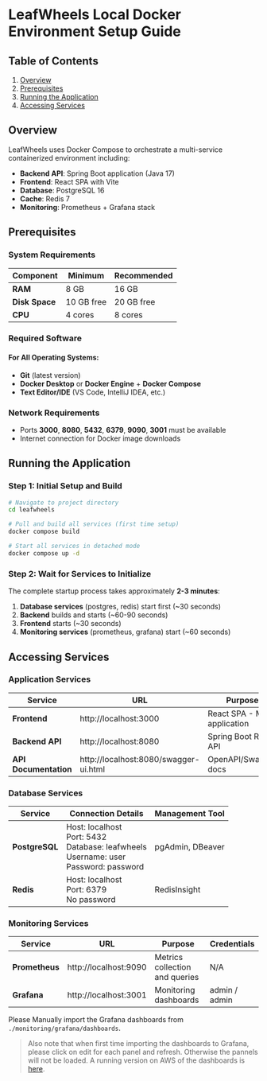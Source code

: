 # LeafWheels Local Docker Environment Setup Guide

## Table of Contents
1. [Overview](#overview)
2. [Prerequisites](#prerequisites)
3. [Running the Application](#running-the-application)
4. [Accessing Services](#accessing-services)


## Overview

LeafWheels uses Docker Compose to orchestrate a multi-service containerized environment including:

- **Backend API**: Spring Boot application (Java 17)
- **Frontend**: React SPA with Vite
- **Database**: PostgreSQL 16
- **Cache**: Redis 7
- **Monitoring**: Prometheus + Grafana stack

## Prerequisites

### System Requirements

| Component | Minimum | Recommended |
|-----------|---------|-------------|
| **RAM** | 8 GB | 16 GB |
| **Disk Space** | 10 GB free | 20 GB free |
| **CPU** | 4 cores | 8 cores |

### Required Software

#### For All Operating Systems:
- **Git** (latest version)
- **Docker Desktop** or **Docker Engine** + **Docker Compose**
- **Text Editor/IDE** (VS Code, IntelliJ IDEA, etc.)

### Network Requirements
- Ports **3000**, **8080**, **5432**, **6379**, **9090**, **3001** must be available
- Internet connection for Docker image downloads

## Running the Application

### Step 1: Initial Setup and Build
```bash
# Navigate to project directory
cd leafwheels

# Pull and build all services (first time setup)
docker compose build

# Start all services in detached mode
docker compose up -d
```

### Step 2: Wait for Services to Initialize
The complete startup process takes approximately **2-3 minutes**:

1. **Database services** (postgres, redis) start first (~30 seconds)
2. **Backend** builds and starts (~60-90 seconds)
3. **Frontend** starts (~30 seconds)
4. **Monitoring services** (prometheus, grafana) start (~60 seconds)

## Accessing Services

### Application Services

| Service | URL | Purpose | Credentials |
|---------|-----|---------|-------------|
| **Frontend** | http://localhost:3000 | React SPA - Main application | N/A |
| **Backend API** | http://localhost:8080 | Spring Boot REST API | N/A |
| **API Documentation** | http://localhost:8080/swagger-ui.html | OpenAPI/Swagger docs | N/A |

### Database Services

| Service | Connection Details | Management Tool |
|---------|-------------------|-----------------|
| **PostgreSQL** | Host: localhost<br/>Port: 5432<br/>Database: leafwheels<br/>Username: user<br/>Password: password | pgAdmin, DBeaver |
| **Redis** | Host: localhost<br/>Port: 6379<br/>No password | RedisInsight |

### Monitoring Services

| Service | URL | Purpose | Credentials |
|---------|-----|---------|-------------|
| **Prometheus** | http://localhost:9090 | Metrics collection and queries | N/A |
| **Grafana** | http://localhost:3001 | Monitoring dashboards | admin / admin |

Please Manually import the Grafana dashboards from `./monitoring/grafana/dashboards`. 
> Also note that when first time importing the dashboards to Grafana, please click on edit for each panel and refresh. Otherwise the pannels will not be loaded. A running version on AWS of the dashboards is [here](http://leafwheels-alb-1205016128.us-east-1.elb.amazonaws.com/grafana).
